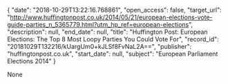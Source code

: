 {
  "date": "2018-10-29T13:22:16.768861", 
  "open_access": false, 
  "target_url": "http://www.huffingtonpost.co.uk/2014/05/21/european-elections-vote-guide-parties_n_5365779.html?utm_hp_ref=european-elections", 
  "description": null, 
  "end_date": null, 
  "title": "Huffington Post: European Elections: The Top 8 Most Loopy Parties You Could Vote For", 
  "record_id": "20181029T132216/kUargUm0+kJLSf8FvNaL2A==", 
  "publisher": "huffingtonpost.co.uk", 
  "start_date": null, 
  "subject": "European Parliament Elections 2014"
}

None
